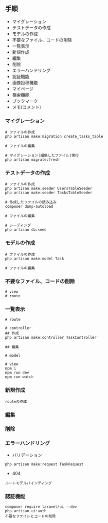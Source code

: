 ## 手順
- マイグレーション
- テストデータの作成
- モデルの作成
- 不要なファイル、コードの削除
- 一覧表示
- 新規作成
- 編集
- 削除
- エラーハンドリング
- 認証機能
- 画像投稿機能
- マイページ
- 検索機能
- ブックマーク
- メモ(コメント)


### マイグレーション
```
# ファイルの作成
php artisan make:migration create_tasks_table

# ファイルの編集

# マイグレーション(編集したファイル)実行
php artisan migrate:fresh
```

### テストデータの作成
```
# ファイルの作成
php artisan make:seeder UsersTableSeeder
php artisan make:seeder TasksTableSeeder

# 作成したファイルの読み込み
composer dump-autoload

# ファイルの編集

# シーディング
php artisan db:seed
```


### モデルの作成
```
# ファイルの作成
php artisan make:model Task

# ファイルの編集
```

### 不要なファイル、コードの削除
```
# view
# route
```

### 一覧表示
```
# route

# controller
## 作成
php artisan make:controller TaskController

## 編集

# model

# view
npm i
npm run dev
npm run watch

```

### 新規作成
```
routeの作成

```

### 編集

### 削除

### エラーハンドリング
- バリデーション
```
php artisan make:request TaskRequest

```
- 404
```
ルートモデルバインディング
```


### 認証機能
```
composer require laravel/ui --dev
php artisan ui:auth
不要なファイルとコードの削除
```
